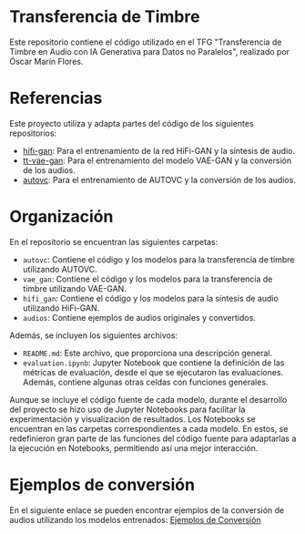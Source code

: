 # Transferencia de Timbre

Este repositorio contiene el código utilizado en el TFG "Transferencia de Timbre en Audio con IA Generativa para Datos no Paralelos", realizado por Óscar Marín Flores.

# Referencias

Este proyecto utiliza y adapta partes del código de los siguientes repositorios:

- [hifi-gan](https://github.com/jik876/hifi-gan): Para el entrenamiento de la red HiFi-GAN y la síntesis de audio.
- [tt-vae-gan](https://github.com/RussellSB/tt-vae-gan): Para el entrenamiento del modelo VAE-GAN y la conversión de los audios.
- [autovc](https://github.com/auspicious3000/autovc): Para el entrenamiento de AUTOVC y la conversión de los audios.

# Organización

En el repositorio se encuentran las siguientes carpetas:
- `autovc`: Contiene el código y los modelos para la transferencia de timbre utilizando AUTOVC.
- `vae_gan`: Contiene el código y los modelos para la transferencia de timbre utilizando VAE-GAN.
- `hifi_gan`: Contiene el código y los modelos para la síntesis de audio utilizando HiFi-GAN.
- `audios`: Contiene ejemplos de audios originales y convertidos.

Además, se incluyen los siguientes archivos:
- `README.md`: Este archivo, que proporciona una descripción general.
- `evaluation.ipynb`: Jupyter Notebook que contiene la definición de las métricas de evaluación, desde el que se ejecutaron las evaluaciones. Además, contiene algunas otras celdas con funciones generales.

Aunque se incluye el código fuente de cada modelo, durante el desarrollo del proyecto se hizo uso de Jupyter Notebooks para facilitar la experimentación y visualización de resultados. Los Notebooks se encuentran en las carpetas correspondientes a cada modelo. En estos, se redefinieron gran parte de las funciones del código fuente para adaptarlas a la ejecución en Notebooks, permitiendo así una mejor interacción.

# Ejemplos de conversión

En el siguiente enlace se pueden encontrar ejemplos de la conversión de audios utilizando los modelos entrenados: [Ejemplos de Conversión](https://oscaarmf.github.io/timbre_transfer/)


